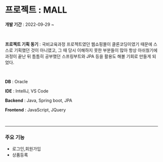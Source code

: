 # 프로젝트 : MALL


**개발 기간** : 2022-09-29 ~

<br>

**프로젝트 기획 동기** : 
국비교육과정 프로젝트였던 웹쇼핑몰이 클론코딩이였기 때문에 스스로 기획했던 것이 아니였고, 그 때 당시 이해하지 못한 부분들이 많아 항상 아쉬웠기에
과정이 끝난 뒤 틈틈히 공부했던 스프링부트와 JPA 등을 활용도 해볼 기회로 만들게 되었다.

<br>

**DB** : Oracle

**IDE** : IntelliJ, VS Code

**Backend** : Java, Spring boot, JPA

**Frontend** : JavaScript, JQuery

<br>

---------------

### 주요 기능

- 로그인,회원가입
- 상품등록
